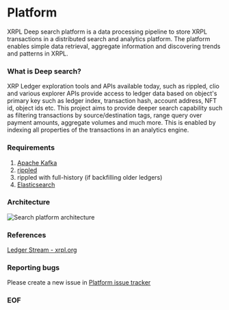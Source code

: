 # Platform
XRPL Deep search platform is a data processing pipeline to store XRPL transactions in a distributed search and analytics platform. The platform enables simple data retrieval, aggregate information and discovering trends and patterns in XRPL. 

### What is Deep search?
XRP Ledger exploration tools and APIs available today, such as rippled, clio and various explorer APIs provide access to ledger data based on object's primary key such as ledger index, transaction hash, account address, NFT id, object ids etc. This project aims to provide deeper search capability such as filtering transactions by source/destination tags, range query over payment amounts, aggregate volumes and much more. This is enabled by indexing all properties of the transactions in an analytics engine.

### Requirements

1. [Apache Kafka](https://kafka.apache.org)
2. [rippled](https://xrpl.org/install-rippled.html)
3. rippled with full-history (if backfilling older ledgers)
4. [Elasticsearch](https://www.elastic.co/downloads/elasticsearch)

### Architecture

![Search platform architecture](https://github.com/xrpscan/platform/blob/main/assets/xrpscan-platform.png?raw=true)

### References
[Ledger Stream - xrpl.org](https://xrpl.org/subscribe.html#ledger-stream)

### Reporting bugs
Please create a new issue in [Platform issue tracker](https://github.com/xrpscan/platform/issues/new)

### EOF